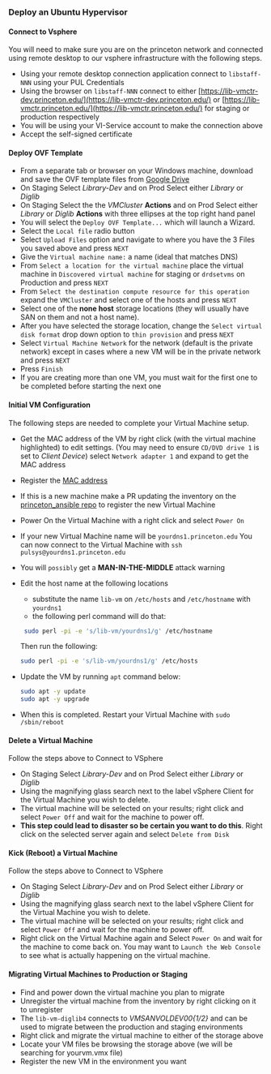 ### Deploy an Ubuntu Hypervisor

#### Connect to Vsphere

You will need to make sure you are on the princeton network and connected using remote desktop to our vsphere infrastructure with the following steps.

* Using your remote desktop connection application connect to `libstaff-NNN` using your PUL Credentials
* Using the browser on `libstaff-NNN` connect to either [https://lib-vmctr-dev.princeton.edu/](https://lib-vmctr-dev.princeton.edu/) or [https://lib-vmctr.princeton.edu/](https://lib-vmctr.princeton.edu/) for staging or production respectively
* You will be using your VI-Service account to make the connection above
* Accept the self-signed certificate

#### Deploy OVF Template

* From a separate tab or browser on your Windows machine, download and save the OVF template files from [Google Drive](https://drive.google.com/drive/folders/0B0s-Lc6vvmqqTF9yaklHWW1RdmM?resourcekey=0-tdIXAZtmu1klMhHUMSE00g)
* On Staging Select *Library-Dev* and on Prod Select either *Library* or *Diglib*
* On Staging Select the the *VMCluster* **Actions** and on Prod Select either *Library* or *Diglib* **Actions** with three ellipses at the top right hand panel
* You will select the `Deploy OVF Template...` which will launch a Wizard.
* Select the `Local file` radio button
* Select `Upload Files` option and navigate to where you have the 3 Files you saved above and press `NEXT`
* Give the `Virtual machine name:` a name (ideal that matches DNS)
* From `Select a location for the virtual machine` place the virtual machine in `Discovered virtual machine` for staging or `drdsetvms` on Production and press `NEXT`
* From `Select the destination compute resource for this operation` expand the `VMCluster` and select one of the hosts and press `NEXT`
* Select one of the **none host** storage locations (they will usually have SAN on them and not a host name).
* After you have selected the storage location, change the `Select virtual disk format` drop down option to `thin provision` and press `NEXT`
* Select `Virtual Machine Network` for the network (default is the private network) except in cases where a new VM will be in the private network and press `NEXT`
* Press `Finish`
* If you are creating more than one VM, you must wait for the first one to be completed before starting the next one

#### Initial VM Configuration

The following steps are needed to complete your Virtual Machine setup.

 * Get the MAC address of the VM by right click (with the virtual machine highlighted) to edit settings. (You may need to ensure `CD/DVD drive 1` is set to *Client Device*) select `Network adapter 1` and expand to get the MAC address
 * Register the [MAC address](http://networkregistration.princeton.edu)
 * If this is a new machine make a PR updating the inventory on the [princeton_ansible repo](https://github.com/pulibrary/princeton_ansible) to register the new Virtual Machine
 * Power On the Virtual Machine with a right click and select `Power On`
 * If your new Virtual Machine name will be `yourdns1.princeton.edu` You can now connect to the Virtual Machine with `ssh pulsys@yourdns1.princeton.edu`
 * You will `possibly` get a **MAN-IN-THE-MIDDLE** attack warning
 * Edit the host name at the following locations
   * substitute the name `lib-vm` on `/etc/hosts` and `/etc/hostname` with `yourdns1`
   * the following perl command will do that:

    ```zsh
     sudo perl -pi -e 's/lib-vm/yourdns1/g' /etc/hostname
     ```
     Then run the following:

     ```zsh
     sudo perl -pi -e 's/lib-vm/yourdns1/g' /etc/hosts
     ```

 * Update the VM by running `apt` command below:

   ```zsh
   sudo apt -y update
   sudo apt -y upgrade
   ```
 * When this is completed. Restart your Virtual Machine with `sudo /sbin/reboot`

#### Delete a Virtual Machine

Follow the steps above to Connect to VSphere

* On Staging Select *Library-Dev* and on Prod Select either *Library* or *Diglib*
* Using the magnifying glass search next to the label vSphere Client for the Virtual Machine you wish to delete.
* The virtual machine will be selected on your results; right click and select `Power Off` and wait for the machine to power off.
* **This step could lead to disaster so be certain you want to do this**. Right click on the selected server again and select `Delete from Disk`

#### Kick (Reboot) a Virtual Machine

Follow the steps above to Connect to VSphere

* On Staging Select *Library-Dev* and on Prod Select either *Library* or *Diglib*
* Using the magnifying glass search next to the label vSphere Client for the Virtual Machine you wish to delete.
* The virtual machine will be selected on your results; right click and select `Power Off` and wait for the machine to power off.
* Right click on the Virtual Machine again and Select `Power On` and wait for the machine to come back on. You may want to `Launch the Web Console` to see what is actually happening on the virtual machine.

#### Migrating Virtual Machines to Production or Staging

 * Find and power down the virtual machine you plan to migrate
 * Unregister the virtual machine from the inventory by right clicking on it to unregister
 * The `lib-vm-diglib4` connects to *VMSANVOLDEV00{1/2}* and can be used to migrate between the production and staging environments
 * Right click and migrate the virtual machine to either of the storage above
 * Locate your VM files be browsing the storage above (we will be searching for yourvm.vmx file)
 * Register the new VM in the environment you want
